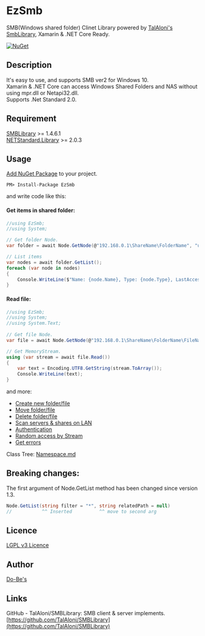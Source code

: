 EzSmb
====

SMB(Windows shared folder) Clinet Library powered by [TalAloni's SmbLibrary](https://github.com/TalAloni/SMBLibrary), Xamarin & .NET Core Ready.  

[![NuGet](https://img.shields.io/nuget/v/EzSmb.svg?label=NuGet)](https://www.nuget.org/packages/EzSmb/)

## Description

It's easy to use, and supports SMB ver2 for Windows 10.  
Xamarin & .NET Core can access Windows Shared Folders and NAS without using mpr.dll or Netapi32.dll.  
Supports .Net Standard 2.0.  

## Requirement

[SMBLibrary](https://www.nuget.org/packages/SMBLibrary/) >= 1.4.6.1  
[NETStandard.Library](https://www.nuget.org/packages/NETStandard.Library/) >= 2.0.3

## Usage  

[Add NuGet Package](https://www.nuget.org/packages/EzSmb/) to your project.

```
PM> Install-Package EzSmb
```

and write code like this:

#### Get items in shared folder:
```csharp
//using EzSmb;
//using System;

// Get folder Node.
var folder = await Node.GetNode(@"192.168.0.1\ShareName\FolderName", "userName", "password");

// List items
var nodes = await folder.GetList();
foreach (var node in nodes)
{
    Console.WriteLine($"Name: {node.Name}, Type: {node.Type}, LastAccessed: {node.LastAccessed:yyyy-MM-dd HH:mm:ss}");
}
```

#### Read file:
```csharp
//using EzSmb;
//using System;
//using System.Text;
    
// Get file Node.
var file = await Node.GetNode(@"192.168.0.1\ShareName\FolderName\FileName.txt", "userName", "password");

// Get MemoryStream.
using (var stream = await file.Read())
{
    var text = Encoding.UTF8.GetString(stream.ToArray());
    Console.WriteLine(text);
}
```

and more:  
- [Create new folder/file](https://github.com/ume05rw/EzSmb/blob/master/Examples.md#create-new-folderfile)
- [Move folder/file](https://github.com/ume05rw/EzSmb/blob/master/Examples.md#move-folderfile)
- [Delete folder/file](https://github.com/ume05rw/EzSmb/blob/master/Examples.md#delete-folderfile)
- [Scan servers & shares on LAN](https://github.com/ume05rw/EzSmb/blob/master/Examples.md#scan-servers--shares-on-lan)
- [Authentication](https://github.com/ume05rw/EzSmb/blob/master/Examples.md#authentication)
- [Random access by Stream](https://github.com/ume05rw/EzSmb/blob/master/Examples.md#random-access-by-stream)
- [Get errors](https://github.com/ume05rw/EzSmb/blob/master/Examples.md#get-errors)

Class Tree: [Namespace.md](https://github.com/ume05rw/EzSmb/blob/master/Namespace.md)


## Breaking changes:

The first argument of Node.GetList method has been changed since version 1.3.

```csharp
Node.GetList(string filter = "*", string relatedPath = null)
//           ^^ Inserted          ^^ move to second arg
```

## Licence
[LGPL v3 Licence](https://github.com/ume05rw/EzSmb/blob/master/License.txt)

## Author
[Do-Be's](http://dobes.jp)

## Links

GitHub - TalAloni/SMBLibrary: SMB client & server implements.  
[https://github.com/TalAloni/SMBLibrary](https://github.com/TalAloni/SMBLibrary)

